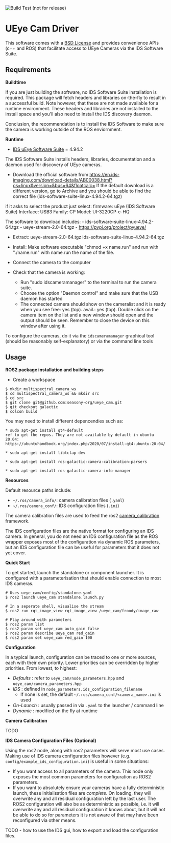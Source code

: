 ![Build Test (not for release)](https://github.com/anqixu/ueye_cam/workflows/Build%20Test%20(not%20for%20release)/badge.svg?branch=master&event=push)

# UEye Cam Driver

This software comes with a [BSD License](./LICENSE) and provides convenience APIs
(c++ and ROS) that facilitate access to UEye Cameras via the IDS Software Suite.

## Requirements

**Buildtime**

If you are just building the software, no IDS Software Suite installation is required.
This package will fetch headers and libraries on-the-fly to result in a successful build.
Note however, that these are not made available for a runtime environment. These headers
and libraries are not installed to the install space and you'll also need to install
the IDS discovery daemon.

Conclusion, the recommendation is to install the IDS Software to make sure the camera is working outside of the ROS enviornment.


**Runtime**

* [IDS uEye Software Suite](https://en.ids-imaging.com/downloads.html) = 4.94.2 

The IDS Software Suite installs headers, libraries, documentation and a daemon used for
discovery of UEye cameras.

* Download the official software from 
https://en.ids-imaging.com/download-details/AB00038.html?os=linux&version=&bus=64&floatcalc=
If the default download is a different version, go to Archive and you should be able to find the correct file (ids-software-suite-linux-4.94.2-64.tgz)

if it asks to select the product just select:
firmware: uEye (IDS Software Suite)
Interface: USB3
Family: CP
Model: UI-3220CP-c-HQ

The software to download includes:
	- ids-software-suite-linux-4.94.2-64.tgz
	- ueye-stream-2.0-64.tgz
	- https://pypi.org/project/pyueye/
	
* Extract:
ueye-stream-2.0-64.tgz
ids-software-suite-linux-4.94.2-64.tgz
* Install:
Make software executable "chmod +x name.run" and run with "./name.run" with name.run the name of the file.

* Connect the camera to the computer
* Check that the camera is working:
	- Run "sudo idscameramanager" to the terminal to run the camera suite.
	- Choose the option "Daemon control" and make sure that the USB daemon has started
	- The connected camera should show on the cameralist and it is ready when you see 
		free: yes (top).
	    avail.: yes (top).
	  Double click on the camera item on the list and a new window should open and the output should be seen. Remember to close the device on this window after using it.

To configure the cameras, do it via the `idscameramanager` graphical tool (should be reasonably
self-explanatory) or via the command line tools

## Usage
**ROS2 package installation and building steps**
* Create a workspace
```
$ mkdir multispectral_camera_ws
$ cd multispectral_camera_ws && mkdir src 
$ cd src
$ git clone git@github.com:seasony-org/ueye_cam.git
$ git checkout galactic
$ colcon build
```

You may need to install different depencendies such as:
	
	* sudo apt-get install qt4-default 
    ref to get the repos. They are not available by default in ubuntu 20.04:
    https://ubuntuhandbook.org/index.php/2020/07/install-qt4-ubuntu-20-04/
	
	* sudo apt-get install libtclap-dev
	
	* sudo apt-get install ros-galactic-camera-calibration-parsers

	* sudo apt-get install ros-galactic-camera-info-manager

**Resources**

Default resource paths include:

* `~/.ros/camera_info/`:  camera calibration files (`.yaml`)
* `~/.ros/camera_conf/`:  IDS configuration files (`.ini`)

The camera calibration files are used to feed the ros2 [camera_calibration](https://github.com/ros-perception/image_pipeline/tree/ros2/camera_calibration) framework.

The IDS configuration files are the native format for configuring an IDS camera. In general, you do not need an IDS configuration file as the ROS wrapper exposes most of the configuration via dynamic ROS parameters, but an IDS configuration
file can be useful for parameters that it does not yet cover.

**Quick Start**

To get started, launch the standalone or component launcher. It is configured with a parameterisation that should enable connection to most IDS cameras.

```
# Uses ueye_cam/config/standalone.yaml
$ ros2 launch ueye_cam standalone.launch.py

# In a seperate shell, visualise the stream
$ ros2 run rqt_image_view rqt_image_view /ueye_cam/froody/image_raw

# Play around with parameters
$ ros2 param list
$ ros2 param set ueye_cam auto_gain false
$ ros2 param describe ueye_cam red_gain
$ ros2 param set ueye_cam red_gain 100
```

**Configuration**

In a typical launch, configuration can be traced to one or more sources, each with their own priority. Lower priorities can be overridden by higher priorities. From lowest, to highest:

* _Defaults_ : refer to `ueye_cam/node_parameters.hpp` and `ueye_cam/camera_parameters.hpp`
* _IDS_ : defined in `node_parameters.ids_configuration_filename`
    * If none is set, the default `~/.ros/camera_conf/<camera_name>.ini` is used
* _On-Launch_ : usually passed in via `.yaml` to the launcher / command line
* _Dynamic_ : modified on the fly at runtime

**Camera Calibration**

TODO

**IDS Camera Configuration Files (Optional)**

Using the ros2 node, along with ros2 parameters will serve most use cases. Making use of IDS camera configuration files however (e.g. `config/example_ids_configuration.ini`) is useful in some situations:

* If you want access to all parameters of the camera. This node only exposes the most common parameters for configuration as ROS2 parameters.
* If you want to absolutely ensure your cameras have a fully deterministic launch, these initialisation files are *complete*. On loading, they will overwrite any and all residual configuration left by the last user. The ROS2 configuration will also be as deterministic as possible, i.e. it will overwrite any and all residual configuration it knows about, but it will not be able to do so for parameters it is not aware of that may have been reconfigured via other means.

TODO - how to use the IDS gui, how to export and load the configuration files.
